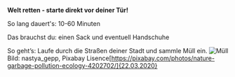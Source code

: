 **Welt retten - starte direkt vor deiner Tür!**

So lang dauert's: 10-60 Minuten

Das brauchst du: einen Sack und eventuell Handschuhe

So geht’s: Laufe durch die Straßen deiner Stadt und sammle Müll ein. 
![Müll](https://cdn.pixabay.com/photo/2019/05/14/15/57/nature-4202702_1280.jpg)
Bild: nastya_gepp, Pixabay Lisence[https://pixabay.com/photos/nature-garbage-pollution-ecology-4202702/]{22.03.2020}
